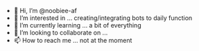 - 👋 Hi, I’m @noobiee-af
- 👀 I’m interested in ... creating/integrating bots to daily function
- 🌱 I’m currently learning ... a bit of everything
- 💞️ I’m looking to collaborate on ...
- 📫 How to reach me ... not at the moment

<!---
noobiee-af/noobiee-af is a ✨ special ✨ repository because its `README.md` (this file) appears on your GitHub profile.
You can click the Preview link to take a look at your changes.
--->
